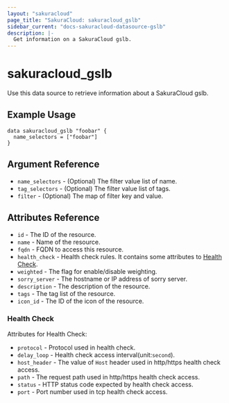 ```yaml
---
layout: "sakuracloud"
page_title: "SakuraCloud: sakuracloud_gslb"
sidebar_current: "docs-sakuracloud-datasource-gslb"
description: |-
  Get information on a SakuraCloud gslb.
---
```


# sakuracloud\_gslb

Use this data source to retrieve information about a SakuraCloud gslb.

## Example Usage

```hcl
data sakuracloud_gslb "foobar" {
  name_selectors = ["foobar"]
}
```

## Argument Reference

 * `name_selectors` - (Optional) The filter value list of name.
 * `tag_selectors` - (Optional) The filter value list of tags.
 * `filter` - (Optional) The map of filter key and value.

## Attributes Reference

* `id` - The ID of the resource.
* `name` - Name of the resource.
* `fqdn` - FQDN to access this resource.
* `health_check` - Health check rules. It contains some attributes to [Health Check](#health-check).
* `weighted` - The flag for enable/disable weighting.
* `sorry_server` - The hostname or IP address of sorry server.
* `description` - The description of the resource.
* `tags` - The tag list of the resource.
* `icon_id` - The ID of the icon of the resource.

### Health Check

Attributes for Health Check:

* `protocol` - Protocol used in health check.
* `delay_loop` - Health check access interval(unit:`second`).
* `host_header` - The value of `Host` header used in http/https health check access.
* `path` - The request path used in http/https health check access.
* `status` - HTTP status code expected by health check access.
* `port` - Port number used in tcp health check access.
